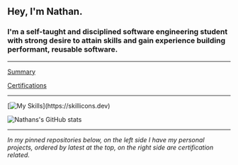  ## **Hey, I'm Nathan.**

### I'm a self-taught and disciplined software engineering student with strong desire to attain skills and gain experience building performant, reusable software.

---

[Summary](https://github.com/nslee333/Experience/blob/master/summary.md)

[Certifications](https://github.com/nslee333/Experience/blob/master/certifications.md)

---

[![My Skills](https://skillicons.dev/icons?i=ts,js,express,mongodb,postgres,react,next,bash,solidity,linux,git,nodejs,)](https://skillicons.dev)

![Nathans's GitHub stats](https://github-readme-stats.vercel.app/api?username=nslee333&show_icons=true&theme=chartreuse-dark)


---

*In my pinned repositories below, on the left side I have my personal projects, ordered by latest at the top, on the right side are certification related.*
